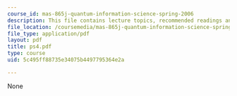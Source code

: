 ```yaml
---
course_id: mas-865j-quantum-information-science-spring-2006
description: This file contains lecture topics, recommended readings and problems.
file_location: /coursemedia/mas-865j-quantum-information-science-spring-2006/5c495ff88735e34075b4497795364e2a_ps4.pdf
file_type: application/pdf
layout: pdf
title: ps4.pdf
type: course
uid: 5c495ff88735e34075b4497795364e2a

---
```

None
